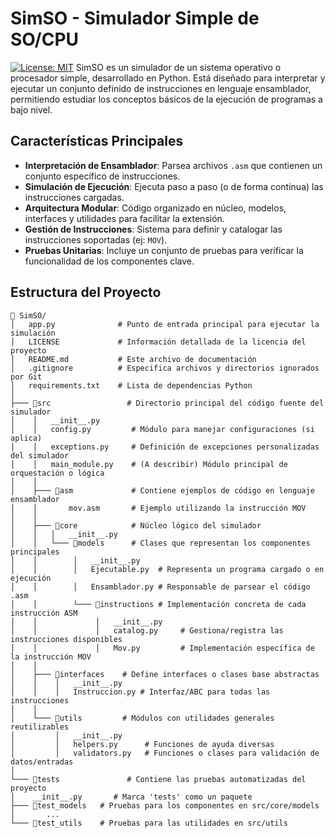 # SimSO - Simulador Simple de SO/CPU

[![License: MIT](https://img.shields.io/badge/License-MIT-blue.svg)](https://opensource.org/licenses/MIT) SimSO es un simulador de un sistema operativo o procesador simple, desarrollado en Python. Está diseñado para interpretar y ejecutar un conjunto definido de instrucciones en lenguaje ensamblador, permitiendo estudiar los conceptos básicos de la ejecución de programas a bajo nivel.

## Características Principales

* **Interpretación de Ensamblador**: Parsea archivos `.asm` que contienen un conjunto específico de instrucciones.
* **Simulación de Ejecución**: Ejecuta paso a paso (o de forma continua) las instrucciones cargadas.
* **Arquitectura Modular**: Código organizado en núcleo, modelos, interfaces y utilidades para facilitar la extensión.
* **Gestión de Instrucciones**: Sistema para definir y catalogar las instrucciones soportadas (ej: `MOV`).
* **Pruebas Unitarias**: Incluye un conjunto de pruebas para verificar la funcionalidad de los componentes clave.

## Estructura del Proyecto
```
📂 SimSO/
│   app.py              # Punto de entrada principal para ejecutar la simulación
│   LICENSE             # Información detallada de la licencia del proyecto
│   README.md           # Este archivo de documentación
│   .gitignore          # Especifica archivos y directorios ignorados por Git
│   requirements.txt    # Lista de dependencias Python
│
├─── 📂src                 # Directorio principal del código fuente del simulador
│    │   __init__.py
│    │   config.py         # Módulo para manejar configuraciones (si aplica)
│    │   exceptions.py     # Definición de excepciones personalizadas del simulador
│    │   main_module.py    # (A describir) Módulo principal de orquestación o lógica
│    │
│    ├─── 📂asm             # Contiene ejemplos de código en lenguaje ensamblador
│    │       mov.asm       # Ejemplo utilizando la instrucción MOV
│    │
│    ├─── 📂core            # Núcleo lógico del simulador
│    │   │   __init__.py
│    │   └─── 📂models      # Clases que representan los componentes principales
│    │        │   __init__.py
│    │        │   Ejecutable.py  # Representa un programa cargado o en ejecución
│    │        │   Ensamblador.py # Responsable de parsear el código .asm
│    │        └─── 📂instructions # Implementación concreta de cada instrucción ASM
│    │             │   __init__.py
│    │             │   catalog.py     # Gestiona/registra las instrucciones disponibles
│    │             │   Mov.py         # Implementación específica de la instrucción MOV
│    │
│    ├─── 📂interfaces    # Define interfaces o clases base abstractas
│    │    │   __init__.py
│    │    │   Instruccion.py # Interfaz/ABC para todas las instrucciones
│    │
│    └─── 📂utils         # Módulos con utilidades generales reutilizables
│         │   __init__.py
│         │   helpers.py      # Funciones de ayuda diversas
│         │   validators.py   # Funciones o clases para validación de datos/entradas
│
└─── 📂tests               # Contiene las pruebas automatizadas del proyecto
│    __init__.py       # Marca 'tests' como un paquete
├─── 📂test_models   # Pruebas para los componentes en src/core/models
│       ...
└─── 📂test_utils    # Pruebas para las utilidades en src/utils
```